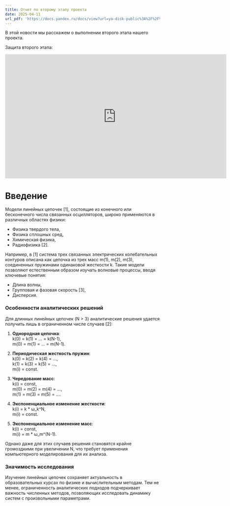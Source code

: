 ```yaml
---
title: Отчет по второму этапу проекта
date: 2025-04-11
url_pdf: 'https://docs.yandex.ru/docs/view?url=ya-disk-public%3A%2F%2F%2B6JZgzZNwCMQwpL0fkeHyhtUlAzwad0jdVQiTnKdHkcK6ST5Axj2mbX0KfHOtZRKq%2FJ6bpmRyOJonT3VoXnDag%3D%3D&name=report.pdf&nosw=1'
---
```


В этой новости мы расскажем о выполнении второго этапа нашего проекта.

Защита второго этапа:

<iframe width="720" height="405" src="https://rutube.ru/play/embed/323bd636ba9f2daa3eba7c696f1003d4/" frameBorder="0" allow="clipboard-write; autoplay" webkitAllowFullScreen mozallowfullscreen allowFullScreen></iframe>

<!--more-->

# Введение  
Модели линейных цепочек [1], состоящие из конечного или бесконечного числа связанных осцилляторов, широко применяются в различных областях физики:  
- Физика твердого тела,  
- Физика сплошных сред,  
- Химическая физика,  
- Радиофизика [2].  

Например, в [1] система трех связанных электрических колебательных контуров описана как цепочка из трех масс m(1), m(2), m(3), соединенных пружинами одинаковой жесткости k. Такие модели позволяют естественным образом изучать волновые процессы, вводя ключевые понятия:  
- Длина волны,  
- Групповая и фазовая скорость [3],  
- Дисперсия.  

### Особенности аналитических решений  
Для длинных линейных цепочек (N > 3) аналитические решения удается получить лишь в ограниченном числе случаев [2]:  
1. **Однородная цепочка**:  
   k(0) = k(1) = ... = k(N-1),  
   m(0) = m(1) = ... = m(N-1).  

2. **Периодическая жесткость пружин**:  
   k(0) = k(2) = k(4) = ...,  
   k(1) = k(3) = k(5) = ...,  
   m(i) = const.  

3. **Чередование масс**:  
   k(i) = const,  
   m(0) = m(2) = m(4) = ...,  
   m(1) = m(3) = m(5) = ....  

4. **Экспоненциальное изменение жесткости**:  
   k(i) = k * ω_k^N,  
   m(i) = const.  

5. **Экспоненциальное изменение масс**:  
   k(i) = const,  
   m(i) = m * ω_m^(N-1).  

Однако даже для этих случаев решения становятся крайне громоздкими при увеличении N, что требует применения компьютерного моделирования для их анализа.  

### Значимость исследования  
Изучение линейных цепочек сохраняет актуальность в образовательных курсах по физике и вычислительным методам. Тем не менее, ограниченность аналитических подходов подчеркивает важность численных методов, позволяющих исследовать динамику систем с произвольными параметрами.    
